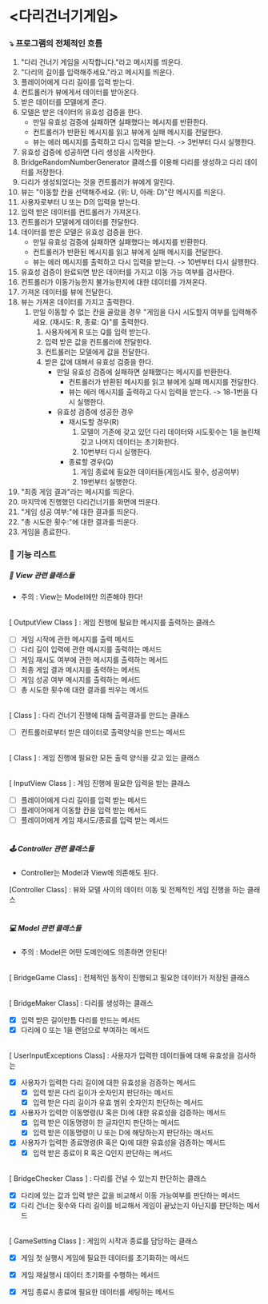 # <다리건너기게임>

### ⤵️ 프로그램의 전체적인 흐름

1. "다리 건너기 게임을 시작합니다."라고 메시지를 띄운다.
2. "다리의 길이를 입력해주세요."라고 메시지를 띄운다.
3. 플레이어에게 다리 길이를 입력 받는다.
4. 컨트롤러가 뷰에게서 데이터를 받아온다.
5. 받은 데이터를 모델에게 준다.
6. 모델은 받은 데이터의 유효성 검증을 한다.
    - 만일 유효성 검증에 실패하면 실패했다는 메시지를 반환한다.
    - 컨트롤러가 반환된 메시지를 읽고 뷰에게 실패 메시지를 전달한다.
    - 뷰는 에러 메시지를 출력하고 다시 입력을 받는다. -> 3번부터 다시 실행한다.
7. 유효성 검증에 성공하면 다리 생성을 시작한다.
8. BridgeRandomNumberGenerator 클래스를 이용해 다리를 생성하고 다리 데이터를 저장한다.
9. 다리가 생성되었다는 것을 컨트롤러가 뷰에게 알린다.
10. 뷰는 "이동할 칸을 선택해주세요. (위: U, 아래: D)"란 메시지를 띄운다.
11. 사용자로부터 U 또는 D의 입력을 받는다.
12. 입력 받은 데이터를 컨트롤러가 가져온다.
13. 컨트롤러가 모델에게 데이터를 전달한다.
14. 데이터를 받은 모델은 유효성 검증을 한다.
    - 만일 유효성 검증에 실패하면 실패했다는 메시지를 반환한다.
    - 컨트롤러가 반환된 메시지를 읽고 뷰에게 실패 메시지를 전달한다.
    - 뷰는 에러 메시지를 출력하고 다시 입력을 받는다. -> 10번부터 다시 실행한다.
15. 유효성 검증이 완료되면 받은 데이터를 가지고 이동 가능 여부를 검사한다.
16. 컨트롤러가 이동가능한지 불가능한지에 대한 데이터를 가져온다.
17. 가져온 데이터를 뷰에 전달한다.
18. 뷰는 가져온 데이터를 가지고 출력한다.
    1. 만일 이동할 수 없는 칸을 골랐을 경우 "게임을 다시 시도할지 여부를 입력해주세요. (재시도: R, 종료: Q)"를 출력한다.
        1. 사용자에게 R 또는 Q를 입력 받는다.
        2. 입력 받은 값을 컨트롤러에 전달한다.
        3. 컨트롤러는 모델에게 값을 전달한다.
        4. 받은 값에 대해서 유효성 검증을 한다.
            - 만일 유효성 검증에 실패하면 실패했다는 메시지를 반환한다.
                - 컨트롤러가 반환된 메시지를 읽고 뷰에게 실패 메시지를 전달한다.
                - 뷰는 에러 메시지를 출력하고 다시 입력을 받는다. -> 18-1번을 다시 실행한다.
            - 유효성 검증에 성공한 경우
                - 재시도할 경우(R)
                    1. 모델이 기존에 갖고 있던 다리 데이터와 시도횟수는 1을 늘린채 갖고 나머지 데이터는 초기화한다.
                    2. 10번부터 다시 실행한다.
                - 종료할 경우(Q)
                    1. 게임 종료에 필요한 데이터들(게임시도 횟수, 성공여부)
                    2. 19번부터 실행한다.
19. "최종 게임 결과"라는 메시지를 띄운다.
20. 마지막에 진행했던 다리건너기를 화면에 띄운다.
21. "게임 성공 여부:"에 대한 결과를 띄운다.
22. "총 시도한 횟수:"에 대한 결과를 띄운다.
23. 게임을 종료한다.

### 📝 기능 리스트

##### 👀 View 관련 클래스들

- 주의 : View는 Model에만 의존해야 한다!
  <br><br>

[ OutputView Class ] : 게임 진행에 필요한 메시지를 출력하는 클래스

- [ ] 게임 시작에 관한 메시지를 출력 메서드
- [ ] 다리 길이 입력에 관한 메시지를 출력하는 메서드
- [ ] 게임 재시도 여부에 관한 메시지를 출력하는 메서드
- [ ] 최종 게임 결과 메시지를 출력하는 메서드
- [ ] 게임 성공 여부 메시지를 출력하는 메서드
- [ ] 총 시도한 횟수에 대한 결과를 띄우는 메서드
  <br><br>

[ Class ] : 다리 건너기 진행에 대해 출력결과를 만드는 클래스

- [ ] 컨트롤러로부터 받은 데이터로 출력양식을 만드는 메서드
  <br><br>

[ Class ] : 게임 진행에 필요한 모든 출력 양식을 갖고 있는 클래스
<br><br>

[ InputView Class ]  : 게임 진행에 필요한 입력을 받는 클래스

- [ ] 플레이어에게 다리 길이를 입력 받는 메서드
- [ ] 플레이어에게 이동할 칸을 입력 받는 메서드
- [ ] 플레이어에게 게임 재시도/종료를 입력 받는 메서드
  <br><br>

##### 🕹 Controller 관련 클래스들

- Controller는 Model과 View에 의존해도 된다.

[Controller Class] : 뷰와 모델 사이의 데이터 이동 및 전체적인 게임 진행을 하는 클래스
<br><br>

##### 💻 Model 관련 클래스들

- 주의 : Model은 어떤 도메인에도 의존하면 안된다!
  <br><br>

[ BridgeGame Class] : 전체적인 동작이 진행되고 필요한 데이터가 저장된 클래스
<br><br>

[ BridgeMaker Class] : 다리를 생성하는 클래스

- [x] 입력 받은 길이만틈 다리를 만드는 메서드
- [x] 다리에 0 또는 1을 랜덤으로 부여하는 메서드
  <br><br>

[ UserInputExceptions Class] : 사용자가 입력한 데이터들에 대해 유효성을 검사하는

- [x] 사용자가 입력한 다리 길이에 대한 유효성을 검증하는 메서드
    - [x] 입력 받은 다리 길이가 숫자인지 판단하는 메서드
    - [x] 입력 받은 다리 길이가 유효 범위 숫자인지 판단하는 메서드
- [x] 사용자가 입력한 이동명령(U 혹은 D)에 대한 유효성을 검증하는 메서드
    - [x] 입력 받은 이동명령이 한 글자인지 판단하는 메서드
    - [x] 입력 받은 이동명령이 U 또는 D에 해당하는지 판단하는 메서드
- [x] 사용자가 입력한 종료명령(R 혹은 Q)에 대한 유효성을 검증하는 메서드
    - [x] 입력 받은 종료이 R 혹은 Q인지 판단하는 메서드
      <br><br>

[ BridgeChecker Class ] : 다리를 건널 수 있는지 판단하는 클래스

- [x] 다리에 있는 값과 입력 받은 값을 비교해서 이동 가능여부를 판단하는 메서드
- [x] 다리 건너는 횟수와 다리 길이를 비교해서 게임이 끝났는지 아닌지를 판단하는 메서드
  <br><br>

[ GameSetting Class ] : 게임의 시작과 종료를 담당하는 클래스

- [x] 게임 첫 실행시 게임에 필요한 데이터를 초기화하는 메서드
- [x] 게임 재실행시 데이터 초기화를 수행하는 메서드
- [x] 게임 종료시 종료에 필요한 데이터를 세팅하는 메서드

